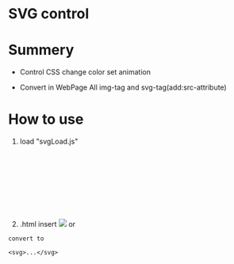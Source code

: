 SVG control
==


# Summery

  - Control CSS
    change color
    set animation

  - Convert in WebPage All img-tag and svg-tag(add:src-attribute)


# How to use

  1. load "svgLoad.js"
    <script src="svgLoad.js"></script>

  2. .html insert
    <img src="sample.svg">
    or
    <svg src="sample.svg">

    convert to

    <svg>...</svg>

